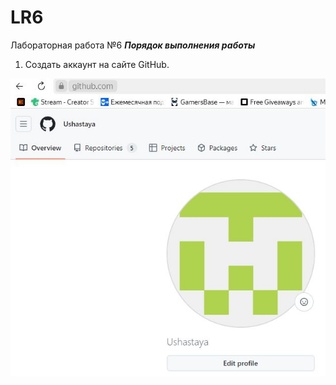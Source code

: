 # LR6
Лабораторная работа №6
***Порядок выполнения работы***
1. Создать аккаунт на сайте GitHub.

![Рисунок 1](LR_screenshots/0.jpg)
